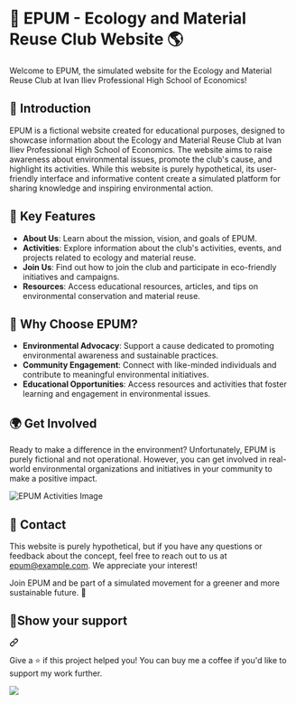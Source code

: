# 🌿 EPUM - Ecology and Material Reuse Club Website 🌎

Welcome to EPUM, the simulated website for the Ecology and Material Reuse Club at Ivan Iliev Professional High School of Economics!

## 📖 Introduction
EPUM is a fictional website created for educational purposes, designed to showcase information about the Ecology and Material Reuse Club at Ivan Iliev Professional High School of Economics. The website aims to raise awareness about environmental issues, promote the club's cause, and highlight its activities. While this website is purely hypothetical, its user-friendly interface and informative content create a simulated platform for sharing knowledge and inspiring environmental action.

## 🌿 Key Features
- **About Us**: Learn about the mission, vision, and goals of EPUM.
- **Activities**: Explore information about the club's activities, events, and projects related to ecology and material reuse.
- **Join Us**: Find out how to join the club and participate in eco-friendly initiatives and campaigns.
- **Resources**: Access educational resources, articles, and tips on environmental conservation and material reuse.

## 🌟 Why Choose EPUM?
- **Environmental Advocacy**: Support a cause dedicated to promoting environmental awareness and sustainable practices.
- **Community Engagement**: Connect with like-minded individuals and contribute to meaningful environmental initiatives.
- **Educational Opportunities**: Access resources and activities that foster learning and engagement in environmental issues.

## 🌍 Get Involved
Ready to make a difference in the environment? Unfortunately, EPUM is purely fictional and not operational. However, you can get involved in real-world environmental organizations and initiatives in your community to make a positive impact.

![EPUM Activities Image](https://s4.aconvert.com/convert/p3r68-cdx67/anw6r-fuew3.jpg)

## 📱 Contact
This website is purely hypothetical, but if you have any questions or feedback about the concept, feel free to reach out to us at epum@example.com. We appreciate your interest!

Join EPUM and be part of a simulated movement for a greener and more sustainable future. 🌿

## 🙏Show your support
<a id="user-content-show-your-support" class="anchor" aria-label="Permalink: Show your support" href="#show-your-support"><svg class="octicon octicon-link" viewBox="0 0 16 16" version="1.1" width="16" height="16" aria-hidden="true"><path d="m7.775 3.275 1.25-1.25a3.5 3.5 0 1 1 4.95 4.95l-2.5 2.5a3.5 3.5 0 0 1-4.95 0 .751.751 0 0 1 .018-1.042.751.751 0 0 1 1.042-.018 1.998 1.998 0 0 0 2.83 0l2.5-2.5a2.002 2.002 0 0 0-2.83-2.83l-1.25 1.25a.751.751 0 0 1-1.042-.018.751.751 0 0 1-.018-1.042Zm-4.69 9.64a1.998 1.998 0 0 0 2.83 0l1.25-1.25a.751.751 0 0 1 1.042.018.751.751 0 0 1 .018 1.042l-1.25 1.25a3.5 3.5 0 1 1-4.95-4.95l2.5-2.5a3.5 3.5 0 0 1 4.95 0 .751.751 0 0 1-.018 1.042.751.751 0 0 1-1.042.018 1.998 1.998 0 0 0-2.83 0l-2.5 2.5a1.998 1.998 0 0 0 0 2.83Z"></path></svg></a></div>
<p dir="auto">Give a ⭐️ if this project helped you! You can buy me a coffee if you'd like to support my work further.</p>
<div dir="auto">
<a href="https://www.buymeacoffee.com/kadiryazadzhi" rel="nofollow"><img src="https://camo.githubusercontent.com/3767c6f451f28c26237caf6a96427f48e584526ec4c36b3fd630932588fb9715/68747470733a2f2f696d672e6275796d6561636f666665652e636f6d2f627574746f6e2d6170692f3f746578743d427579206d65206120636f6666656526656d6f6a693de2989526736c75673d3168616e7a6c6131303026627574746f6e5f636f6c6f75723d46464444303026666f6e745f636f6c6f75723d66666666666626666f6e745f66616d696c793d436f6f6b6965266f75746c696e655f636f6c6f75723d30303030303026636f666665655f636f6c6f75723d464644443030" data-canonical-src="https://img.buymeacoffee.com/button-api/?text=Buy me a coffee&amp;emoji=☕&amp;slug=1hanzla100&amp;button_colour=FFDD00&amp;font_colour=ffffff&amp;font_family=Cookie&amp;outline_colour=000000&amp;coffee_colour=FFDD00" style="max-width: 100%;"></a>
</div>
